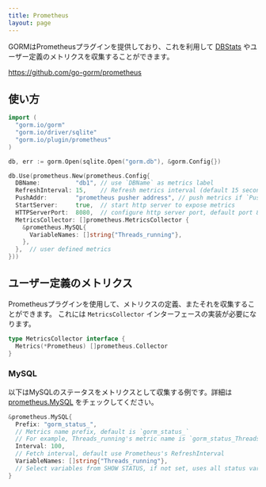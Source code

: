 ```yaml
---
title: Prometheus
layout: page
---
```


GORMはPrometheusプラグインを提供しており、これを利用して [DBStats](https://pkg.go.dev/database/sql?tab=doc#DBStats) やユーザー定義のメトリクスを収集することができます。

https://github.com/go-gorm/prometheus

## 使い方

```go
import (
  "gorm.io/gorm"
  "gorm.io/driver/sqlite"
  "gorm.io/plugin/prometheus"
)

db, err := gorm.Open(sqlite.Open("gorm.db"), &gorm.Config{})

db.Use(prometheus.New(prometheus.Config{
  DBName:          "db1", // use `DBName` as metrics label
  RefreshInterval: 15,    // Refresh metrics interval (default 15 seconds)
  PushAddr:        "prometheus pusher address", // push metrics if `PushAddr` configured
  StartServer:     true,  // start http server to expose metrics
  HTTPServerPort:  8080,  // configure http server port, default port 8080 (if you have configured multiple instances, only the first `HTTPServerPort` will be used to start server)
  MetricsCollector: []prometheus.MetricsCollector {
    &prometheus.MySQL{
      VariableNames: []string{"Threads_running"},
    },
  },  // user defined metrics
}))
```

## ユーザー定義のメトリクス

Prometheusプラグインを使用して、メトリクスの定義、またそれを収集することができます。 これには `MetricsCollector` インターフェースの実装が必要になります。

```go
type MetricsCollector interface {
  Metrics(*Prometheus) []prometheus.Collector
}
```

### MySQL

以下はMySQLのステータスをメトリクスとして収集する例です。詳細は [prometheus.MySQL](https://github.com/go-gorm/prometheus/blob/master/mysql.go) をチェックしてください。

```go
&prometheus.MySQL{
  Prefix: "gorm_status_",
  // Metrics name prefix, default is `gorm_status_`
  // For example, Threads_running's metric name is `gorm_status_Threads_running`
  Interval: 100,
  // Fetch interval, default use Prometheus's RefreshInterval
  VariableNames: []string{"Threads_running"},
  // Select variables from SHOW STATUS, if not set, uses all status variables
}
```
